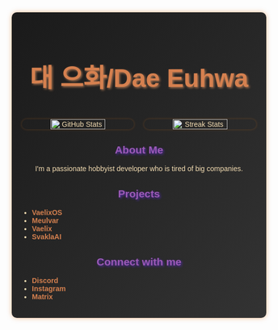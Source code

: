 <link rel="preconnect" href="https://fonts.googleapis.com">
<link rel="preconnect" href="https://fonts.gstatic.com" crossorigin>
<link href="https://fonts.googleapis.com/css2?family=Delius&display=swap" rel="stylesheet">

<div align="center" style="font-family: 'Delius', Arial, sans-serif; background: linear-gradient(to bottom right, #1A1A1A, #333333); color: #F5DEB3; padding: 20px; border-radius: 10px; box-shadow: 0 0 10px rgba(230, 126, 34, 0.5);">
  <h1 style="font-size: 50px; color: #D5804F; text-shadow: 2px 2px 4px #A77250;">대 으화/Dae Euhwa</h1> <br/>

  <div style="display: flex; justify-content: center; gap: 20px;">
    <img src="https://github-readme-stats.vercel.app/api?username=daedaevibin&show_icons=true&title_color=D5804F&icon_color=A77250&text_color=F5DEB3&bg_color=1A1A1A" alt="GitHub Stats" width="49%" style="border-radius: 10px; box-shadow: 0 0 5px rgba(230, 126, 34, 0.3);"/>

  <img src="https://github-readme-streak-stats.herokuapp.com?user=daedaevibin&theme=dark&background=1A1A1A&ring=D5804F&fire=A77250&currStreakLabel=D5804F&sideNums=F5DEB3&dates=F5DEB3&sideLabels=A77250" alt="Streak Stats" width="49%" style="border-radius: 10px; box-shadow: 0 0 5px rgba(230, 126, 34, 0.3);"/>
  </div>

  <div style="margin-top: 20px;">
    <h2 style="color: #9B59B6; text-shadow: 2px 2px 4px #512DA8;">About Me</h2>
    <p>I'm a passionate hobbyist developer who is tired of big companies.</p>

  <h2 style="color: #9B59B6; text-shadow: 2px 2px 4px #512DA8;">Projects</h2>
    <ul style="list-style-type: disc; padding-left: 20px; text-align: left;">
      <li><a href="https://github.com/YeonSphere/VaelixOS" style="color: #D5804F; text-decoration: none; font-weight: bold;">VaelixOS</a></li>
      <li><a href="https://github.com/YeonSphere/Meulvar" style="color: #D5804F; text-decoration: none; font-weight: bold;">Meulvar</a></li>
      <li><a href="https://github.com/YeonSphere/Vaelix" style="color: #D5804F; text-decoration: none; font-weight: bold;">Vaelix</a></li>
      <li><a href="https://github.com/YeonSphere/SvaklaAI" style="color: #D5804F; text-decoration: none; font-weight: bold;">SvaklaAI</a></li>
    </ul>

  <h2 style="color: #9B59B6; text-shadow: 2px 2px 4px #512DA8;">Connect with me</h2>
    <ul style="list-style-type: disc; padding-left: 20px; text-align: left;">
      <li><a href="https://discord.com/users/daedaevibin/" style="color: #D5804F; text-decoration: none; font-weight: bold;">Discord</a></li>
      <li><a href="https://www.instagram.com/daedaevibin/" style="color: #D5804F; text-decoration: none; font-weight: bold;">Instagram</a></li>
      <li><a href="https://matrix.to/@daedaevibin#/@daedaevibin:matrix.org/" style="color: #D5804F; text-decoration: none; font-weight: bold;">Matrix</a></li>
    </ul>
  </div>
</div>
